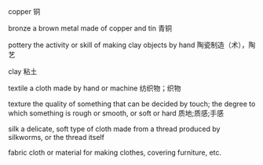 copper
铜

bronze
a brown metal made of copper and tin
青铜

pottery
the activity or skill of making clay objects by hand
陶瓷制造（术），陶艺

clay
粘土

textile
a cloth made by hand or machine
纺织物；织物

texture
the quality of something that can be decided by touch; the degree to which something is rough or smooth, or soft or hard
质地;质感;手感

silk
a delicate, soft type of cloth made from a thread produced by silkworms, or the thread itself

fabric
cloth or material for making clothes, covering furniture, etc.